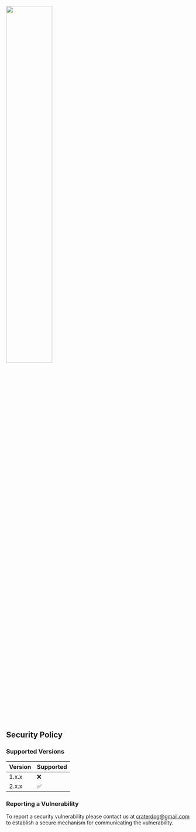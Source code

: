 <img src="https://craterdog.com/images/CraterDog.png" width="50%">

## Security Policy

### Supported Versions

| Version | Supported          |
| ------- | ------------------ |
| 1.x.x   | :x:                |
| 2.x.x   | :white_check_mark: |

### Reporting a Vulnerability

To report a security vulnerability please contact us at craterdog@gmail.com to establish a secure mechanism for communicating the vulnerability.
